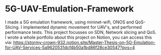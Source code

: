 # 5G-UAV-Emulation-Framework
I made a 5G emulation framework, using mininet-wifi, ONOS and QoS-Slicing. I implemented dynamic movement for UAV's, and performed performance tests. This project focusses on SDN, Network slicing and QoS.
I wrote a whole portfolio about this project on Notion, you can access this via: https://stormy-crown-932.notion.site/Master-Thesis-on-5G-Emulation-for-UAV-Services-5a9620531dcf4b50a1bd86f28ce30547?pvs=4
